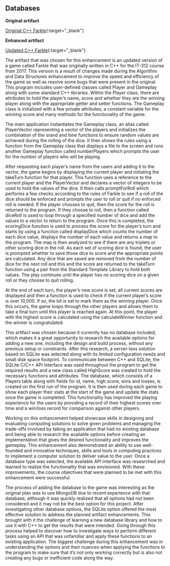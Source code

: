 ## Databases

**Original artifact**

[Original C++ Farkle](https://github.com/groberge/groberge.github.io/tree/main/DS_Algorithm_Farkle){:target="_blank"}

**Enhanced artifact**

[Updated C++ Farkle](https://github.com/groberge/groberge.github.io/tree/main/Database_Farkle){:target="_blank"}

The artifact that was chosen for this enhancement is an updated version of a game called Farkle that was originally written in C++ for the IT-312 course from 2017.  This version is a result of changes made during the Algorithm and Data Structures enhancement to improve the speed and efficiency of the game as well as resolve some bugs that were present in the original.  This program includes user-defined classes called Player and Gameplay along with some standard C++ libraries.  Within the Player class, there are attributes to hold the player’s name, score and whether they are the winning player along with the appropriate getter and setter functions.  The Gameplay class is initialized with a few private attributes, a constant variable for the winning score and many methods for the functionality of the game.
  
The main application instantiates the Gameplay class, an alias called PlayerVector representing a vector of the players and initializes the combination of the srand and time functions to ensure random values are achieved during the rolling of the dice.  It then shows the rules using a function from the Gameplay class that displays a file to the screen and runs another Gameplay function called numberPlayers which prompts the user for the number of players who will be playing.  

After requesting each player’s name from the users and adding it to the vector, the game begins by displaying the current player and initiating the takeTurn function for that player.  This function uses a reference to the current player and the PlayerVector and declares a vector of integers to be used to hold the values of the dice.  It then calls promptForRoll which performs a few checks according to the rules of Farkle to see if a roll of the dice should be enforced and prompts the user to roll or quit if no enforced roll is needed.  If the player chooses to quit, then the score for the roll is returned to the program.  If they choose to roll, then a function called diceRoll is used to loop through a specified number of dice and add the values to a vector to return to the program.  Once this is completed, the scoringDice function is used to process the score for the player’s turn and starts by using a function called displayDice which counts the number of each dice value, displays the number of each value and returns a map to the program. The map is then analyzed to see if there are any triplets or other scoring dice in the roll. As each set of scoring dice is found, the user is prompted whether to save those dice to score and the appropriate points are calculated. Any dice that are saved are removed from the number of dice for the next roll and this and the score are returned to the takeTurn function using a pair from the Standard Template Library to hold both values.  The play continues until the player has no scoring dice on a given roll or they choose to quit rolling.  

At the end of each turn, the player’s new score is set, all current scores are displayed and then a function is used to check if the current player’s score is over 10,000.  If so, the bit is set to mark them as the winning player.  Once this occurs, the game loops through the other players and allows them to take a final turn until this player is reached again.  At this point, the player with the highest score is calculated using the calculateWinner function and the winner is congratulated.

This artifact was chosen because it currently has no database included, which makes it a great opportunity to research the available options for adding a new one, including the design and build process, without any previous setup or constraints.  After this research, a server-less solution based on SQLite was selected along with its limited configuration needs and small disk space footprint.  To communicate between C++ and SQLite, the SQLite C/C++ API interface was used throughout the program to get the required results and a new class called HighScore was created to hold the necessary functions and attributes.  The database, which consists of a Players table along with fields for id, name, high score, wins and losses, is created on the first run of the program.  It is then used during each game to show each player their stats at the start of the game and update the stats once the game is completed.  This functionality has improved the playing experience for the users by providing a record of their highest scores over time and a win/loss record for comparison against other players. 

Working on this enhancement helped showcase skills in designing and evaluating computing solutions to solve given problems and managing the trade-offs involved by taking an application that had no existing database and being able to research the available options before creating an implementation that gives the desired functionality and improves the gameplay.  This enhancement also demonstrated an ability to use well-founded and innovative techniques, skills and tools in computing practices to implement a computer solution to deliver value to the user.  Once a database type was selected, the available API interface was researched and learned to realize the functionality that was envisioned.  With these improvements, the course objectives that were planned to be met with this enhancement were successful.

The process of adding the database to the game was interesting as the original plan was to use MongoDB due to recent experience with that database, although it was quickly realized that all options had not been considered and it may not be the best option for this project.  After investigating other database options, the SQLite option offered the most effective solution to address the planned artifact enhancements.  This brought with it the challenge of learning a new database library and how to use it with C++ to get the results that were intended.  Going through this process helped to discover how to investigate ways to perform different tasks using an API that was unfamiliar and apply these functions to an existing application.  The biggest challenge during this enhancement was in understanding the options and their nuances when applying the functions to the program to make sure that it’s not only working correctly but is also not creating any bugs or inefficient code along the way.
